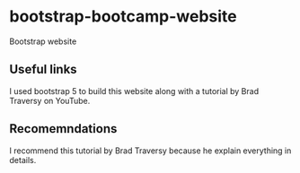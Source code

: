 # bootstrap-bootcamp-website
Bootstrap website

## Useful links

I used bootstrap 5 to build this website along with a tutorial by Brad Traversy on YouTube.

## Recomemndations
I recommend this tutorial by Brad Traversy because he explain everything in details.
